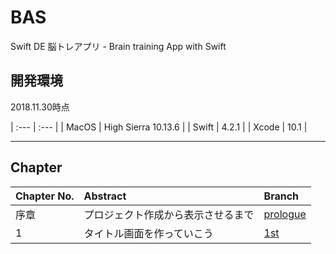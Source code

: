 # BAS

Swift DE 脳トレアプリ - Brain training App with Swift

## 開発環境

2018.11.30時点

| :--- | :--- |
| MacOS | High Sierra 10.13.6 |
| Swift | 4.2.1 |
| Xcode | 10.1 |

-----

## Chapter

| Chapter No. | Abstract | Branch |
| :--- | :--- | :--- |
| 序章 | プロジェクト作成から表示させるまで | [prologue](https://github.com/mao-miyaji/bas/tree/prologue) |
| 1 | タイトル画面を作っていこう | [1st](https://github.com/mao-miyaji/bas/tree/1st)
